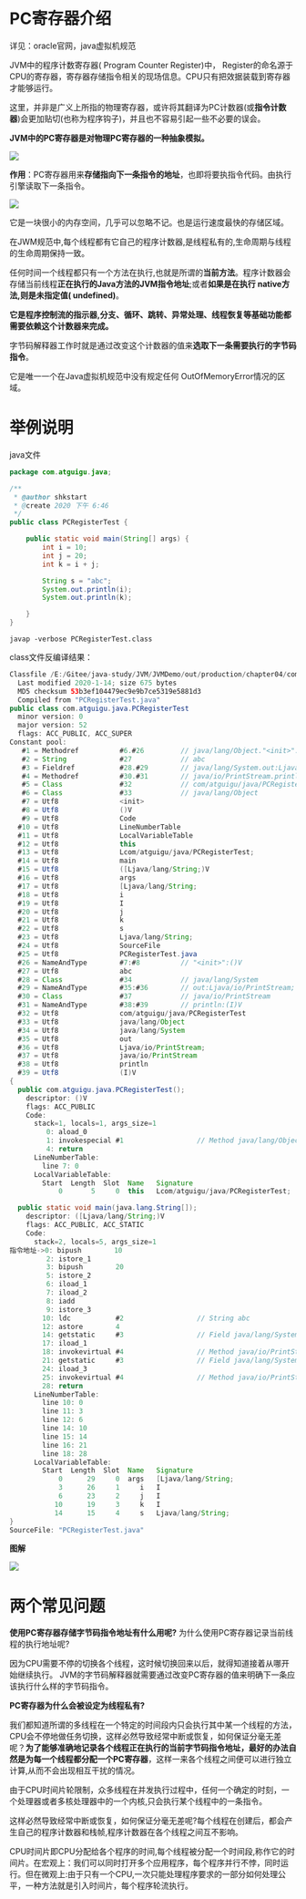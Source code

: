 # PC寄存器介绍

详见：oracle官网，java虚拟机规范

JVM中的程序计数寄存器( Program Counter Register)中， Register的命名源于CPU的寄存器，寄存器存储指令相关的现场信息。CPU只有把效据装载到寄存器才能够运行。

这里，并非是广义上所指的物理寄存器，或许将其翻译为PC计数器(或**指令计数器**)会更加贴切(也称为程序钩子)，并且也不容易引起一些不必要的误会。

**JVM中的PC寄存器是对物理PC寄存器的一种抽象模拟。**

![](程序计数器.assets/RuntimeDataAreas.svg)



**作用**：PC寄存器用来**存储指向下一条指令的地址**，也即将要执指令代码。由执行引擎读取下一条指令。

![](程序计数器.assets/PC寄存器的作用.svg)

它是一块很小的内存空间，几乎可以忽略不记。也是运行速度最快的存储区域。

在JWM规范中,每个线程都有它自己的程序计数器,是线程私有的,生命周期与线程的生命周期保持一致。

任何时间一个线程都只有一个方法在执行,也就是所谓的**当前方法**。程序计数器会存储当前线程**正在执行的Java方法的JVM指令地址**;或者**如果是在执行 native方法,则是未指定值( undefined)**。

**它是程序控制流的指示器,分支、循环、跳转、异常处理、线程恢复等基础功能都需要依赖这个计数器来完成。**

字节码解释器工作时就是通过改变这个计数器的值来**选取下一条需要执行的字节码指令**。

它是唯一一个在Java虚拟机规范中没有规定任何 OutOfMemoryError情况的区域。

# 举例说明

java文件

```java
package com.atguigu.java;

/**
 * @author shkstart
 * @create 2020 下午 6:46
 */
public class PCRegisterTest {

    public static void main(String[] args) {
        int i = 10;
        int j = 20;
        int k = i + j;

        String s = "abc";
        System.out.println(i);
        System.out.println(k);

    }
}

```

```
javap -verbose PCRegisterTest.class
```



class文件反编译结果：

```java
Classfile /E:/Gitee/java-study/JVM/JVMDemo/out/production/chapter04/com/atguigu/java/PCRegisterTest.class
  Last modified 2020-1-14; size 675 bytes
  MD5 checksum 53b3ef104479ec9e9b7ce5319e5881d3
  Compiled from "PCRegisterTest.java"
public class com.atguigu.java.PCRegisterTest
  minor version: 0
  major version: 52
  flags: ACC_PUBLIC, ACC_SUPER
Constant pool:
   #1 = Methodref          #6.#26         // java/lang/Object."<init>":()V
   #2 = String             #27            // abc
   #3 = Fieldref           #28.#29        // java/lang/System.out:Ljava/io/PrintStream;
   #4 = Methodref          #30.#31        // java/io/PrintStream.println:(I)V
   #5 = Class              #32            // com/atguigu/java/PCRegisterTest
   #6 = Class              #33            // java/lang/Object
   #7 = Utf8               <init>
   #8 = Utf8               ()V
   #9 = Utf8               Code
  #10 = Utf8               LineNumberTable
  #11 = Utf8               LocalVariableTable
  #12 = Utf8               this
  #13 = Utf8               Lcom/atguigu/java/PCRegisterTest;
  #14 = Utf8               main
  #15 = Utf8               ([Ljava/lang/String;)V
  #16 = Utf8               args
  #17 = Utf8               [Ljava/lang/String;
  #18 = Utf8               i
  #19 = Utf8               I
  #20 = Utf8               j
  #21 = Utf8               k
  #22 = Utf8               s
  #23 = Utf8               Ljava/lang/String;
  #24 = Utf8               SourceFile
  #25 = Utf8               PCRegisterTest.java
  #26 = NameAndType        #7:#8          // "<init>":()V
  #27 = Utf8               abc
  #28 = Class              #34            // java/lang/System
  #29 = NameAndType        #35:#36        // out:Ljava/io/PrintStream;
  #30 = Class              #37            // java/io/PrintStream
  #31 = NameAndType        #38:#39        // println:(I)V
  #32 = Utf8               com/atguigu/java/PCRegisterTest
  #33 = Utf8               java/lang/Object
  #34 = Utf8               java/lang/System
  #35 = Utf8               out
  #36 = Utf8               Ljava/io/PrintStream;
  #37 = Utf8               java/io/PrintStream
  #38 = Utf8               println
  #39 = Utf8               (I)V
{
  public com.atguigu.java.PCRegisterTest();
    descriptor: ()V
    flags: ACC_PUBLIC
    Code:
      stack=1, locals=1, args_size=1
         0: aload_0
         1: invokespecial #1                  // Method java/lang/Object."<init>":()V
         4: return
      LineNumberTable:
        line 7: 0
      LocalVariableTable:
        Start  Length  Slot  Name   Signature
            0       5     0  this   Lcom/atguigu/java/PCRegisterTest;

  public static void main(java.lang.String[]);
    descriptor: ([Ljava/lang/String;)V
    flags: ACC_PUBLIC, ACC_STATIC
    Code:
      stack=2, locals=5, args_size=1
指令地址->0: bipush        10
         2: istore_1
         3: bipush        20
         5: istore_2
         6: iload_1
         7: iload_2
         8: iadd
         9: istore_3
        10: ldc           #2                  // String abc
        12: astore        4
        14: getstatic     #3                  // Field java/lang/System.out:Ljava/io/PrintStream;
        17: iload_1
        18: invokevirtual #4                  // Method java/io/PrintStream.println:(I)V
        21: getstatic     #3                  // Field java/lang/System.out:Ljava/io/PrintStream;
        24: iload_3
        25: invokevirtual #4                  // Method java/io/PrintStream.println:(I)V
        28: return
      LineNumberTable:
        line 10: 0
        line 11: 3
        line 12: 6
        line 14: 10
        line 15: 14
        line 16: 21
        line 18: 28
      LocalVariableTable:
        Start  Length  Slot  Name   Signature
            0      29     0  args   [Ljava/lang/String;
            3      26     1     i   I
            6      23     2     j   I
           10      19     3     k   I
           14      15     4     s   Ljava/lang/String;
}
SourceFile: "PCRegisterTest.java"

```



**图解**

![](程序计数器.assets/PC寄存器使用举例.svg)

# 两个常见问题

**使用PC寄存器存储字节码指令地址有什么用呢?**
为什么使用PC寄存器记录当前线程的执行地址呢?

因为CPU需要不停的切换各个线程，这时候切换回来以后，就得知道接着从哪开始继续执行。
JVM的字节码解释器就需要通过改变PC寄存器的值来明确下一条应该执行什么样的字节码指令。



**PC寄存器为什么会被设定为线程私有?**

我们都知道所谓的多线程在一个特定的时间段内只会执行其中某一个线程的方法，CPU会不停地做任务切换，这样必然导致经常中断或恢复，如何保证分毫无差呢？**为了能够准确地记录各个线程正在执行的当前字节码指令地址，最好的办法自然是为每一个线程都分配一个PC寄存器**，这样一来各个线程之间便可以进行独立计算,从而不会出现相互干扰的情况。

由于CPU时间片轮限制，众多线程在并发执行过程中，任何一个确定的时刻，一个处理器或者多核处理器中的一个内核,只会执行某个线程中的一条指令。

这样必然导致经常中断或恢复，如何保证分毫无差呢?每个线程在创建后，都会产生自己的程序计数器和栈帧,程序计数器在各个线程之间互不影响。



CPU时间片即CPU分配给各个程序的时间,每个线程被分配一个时间段,称作它的时间片。在宏观上：我们可以同时打开多个应用程序，每个程序并行不悖，同时运行。但在微观上:由于只有一个CPU,一次只能处理程序要求的一部分如何处理公平，一种方法就是引入时间片，每个程序轮流执行。
